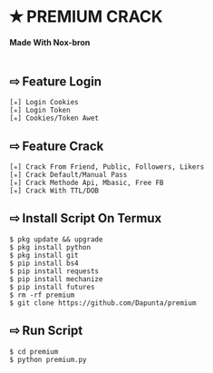 # ✭ PREMIUM CRACK
#### Made With Nox-bron
```
```
## ⇨  Feature Login
```
[✯] Login Cookies  
[✯] Login Token  
[✯] Cookies/Token Awet  
```
## ⇨  Feature Crack
```
[✯] Crack From Friend, Public, Followers, Likers    
[✯] Crack Default/Manual Pass  
[✯] Crack Methode Api, Mbasic, Free FB  
[✯] Crack With TTL/DOB  
```
## ⇨  Install Script On Termux
```
$ pkg update && upgrade  
$ pkg install python  
$ pkg install git  
$ pip install bs4  
$ pip install requests  
$ pip install mechanize  
$ pip install futures  
$ rm -rf premium  
$ git clone https://github.com/Dapunta/premium  
```
## ⇨  Run Script
```
$ cd premium  
$ python premium.py  
```
